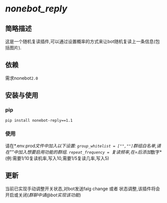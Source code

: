 # *nonebot_reply*
## 简略描述
这是一个随机复读插件,可以通过设置概率的方式来让bot随机复读上一条信息(包括图片).
## 依赖
需求nonebot`2.0`
## 安装与使用
### pip
`pip install nonebot-reply==1.1`
### 使用
请在*.env.prod*文件中加入以下设置:
`group_whitelist = ["",""]`群组白名单,请在""中加入想要启用功能的群组.
`repeat_frequency = `复读频率,在=后添加*数字*(例:需要1/10复读机率,写入10,需要1/5复读几率,写入5)
## 更新
当前已实现手动调整开关状态,对bot发送falg change 或者 状态调整,该插件将会开启或关闭(*群聊中请@bot实现该功能*)